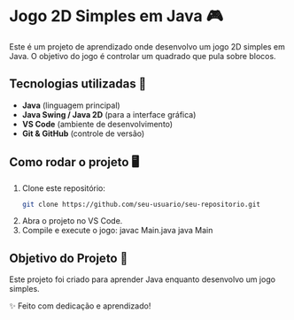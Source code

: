 # Jogo 2D Simples em Java 🎮  

Este é um projeto de aprendizado onde desenvolvo um jogo 2D simples em Java. O objetivo do jogo é controlar um quadrado que pula sobre blocos.  

## Tecnologias utilizadas 🚀  
- **Java** (linguagem principal)  
- **Java Swing / Java 2D** (para a interface gráfica)  
- **VS Code** (ambiente de desenvolvimento)  
- **Git & GitHub** (controle de versão)  

## Como rodar o projeto 🖥️  
1. Clone este repositório:  
   ```bash
   git clone https://github.com/seu-usuario/seu-repositorio.git
2. Abra o projeto no VS Code.
3. Compile e execute o jogo:
    javac Main.java
    java Main

## Objetivo do Projeto 🎯
Este projeto foi criado para aprender Java enquanto desenvolvo um jogo simples.

✨ Feito com dedicação e aprendizado!